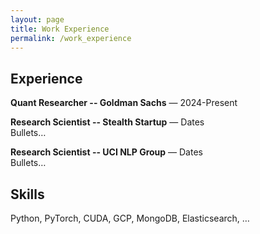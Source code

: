 ```yaml
---
layout: page
title: Work Experience
permalink: /work_experience
---
```


## Experience
**Quant Researcher -- Goldman Sachs** — 2024-Present

**Research Scientist -- Stealth Startup** — Dates  
Bullets…

**Research Scientist -- UCI NLP Group** — Dates  
Bullets…

## Skills
Python, PyTorch, CUDA, GCP, MongoDB, Elasticsearch, …
